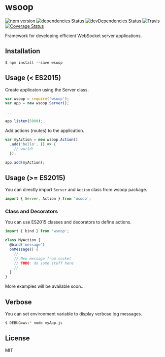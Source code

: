# wsoop
[![npm version](https://badge.fury.io/js/wsoop.svg)](https://badge.fury.io/js/wsoop) [![dependencies Status](https://david-dm.org/ibrahimduran/wsoop/status.svg)](https://david-dm.org/ibrahimduran/wsoop) [![devDependencies Status](https://david-dm.org/ibrahimduran/wsoop/dev-status.svg)](https://david-dm.org/ibrahimduran/wsoop?type=dev) [![Travis](https://img.shields.io/travis/ibrahimduran/wsoop.svg)](https://travis-ci.org/ibrahimduran/wsoop) [![Coverage Status](https://coveralls.io/repos/github/ibrahimduran/wsoop/badge.svg?branch=master)](https://coveralls.io/github/ibrahimduran/wsoop?branch=master)

Framework for developing efficient WebSocket server applications.

## Installation

`$ npm install --save wsoop`

## Usage (< ES2015)

Create applicaton using the Server class.
```js
var wsoop = require('wsoop');
var app = new wsoop.Server();

...

app.listen(5000);
```

Add actions (routes) to the application.
```js
var myAction = new wsoop.Action()
  .add('hello', () => {
    // world!
  });

app.add(myAction);
```

## Usage (>= ES2015)
You can directly import `Server` and `Action` class from wsoop package.
```js
import { Server, Action } from 'wsoop';
```

### Class and Decorators
You can use ES2015 classes and decorators to define actions.
```js
import { bind } from 'wsoop';

class MyAction {
  @bind('message')
  onMessage() {
    //
    // New message from socket
    // TODO: do some stuff here
    //
  }
}
```
More examples will be available soon...

## Verbose
You can set environment variable to display verbose log messages.
```sh
$ DEBUG=ws:* node myApp.js
```

## License
MIT
